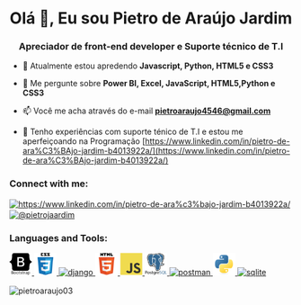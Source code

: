 <h1 align="center">Olá 👋, Eu sou Pietro de Araújo Jardim</h1>
<h3 align="center">Apreciador de front-end developer e Suporte técnico de T.I</h3>

- 🌱 Atualmente estou apredendo **Javascript, Python, HTML5 e CSS3**

- 💬 Me pergunte sobre **Power BI, Excel, JavaScript, HTML5,Python e CSS3**

- 📫 Você me acha através do e-mail **pietroaraujo4546@gmail.com**

- 📄 Tenho experiências com suporte ténico de T.I e estou me aperfeiçoando na Programação [https://www.linkedin.com/in/pietro-de-ara%C3%BAjo-jardim-b4013922a/](https://www.linkedin.com/in/pietro-de-ara%C3%BAjo-jardim-b4013922a/)

<h3 align="left">Connect with me:</h3>
<p align="left">
<a href="https://linkedin.com/in/https://www.linkedin.com/in/pietro-de-ara%c3%bajo-jardim-b4013922a/" target="blank"><img align="center" src="https://raw.githubusercontent.com/rahuldkjain/github-profile-readme-generator/master/src/images/icons/Social/linked-in-alt.svg" alt="https://www.linkedin.com/in/pietro-de-ara%c3%bajo-jardim-b4013922a/" height="30" width="40" /></a>
<a href="https://instagram.com/pietrojaardim" target="blank"><img align="center" src="https://raw.githubusercontent.com/rahuldkjain/github-profile-readme-generator/master/src/images/icons/Social/instagram.svg" alt="@pietrojaardim" height="30" width="40" /></a>
</p>

<h3 align="left">Languages and Tools:</h3>
<p align="left"> <a href="https://getbootstrap.com" target="_blank" rel="noreferrer"> <img src="https://raw.githubusercontent.com/devicons/devicon/master/icons/bootstrap/bootstrap-plain-wordmark.svg" alt="bootstrap" width="40" height="40"/> </a> <a href="https://www.w3schools.com/css/" target="_blank" rel="noreferrer"> <img src="https://raw.githubusercontent.com/devicons/devicon/master/icons/css3/css3-original-wordmark.svg" alt="css3" width="40" height="40"/> </a> <a href="https://www.djangoproject.com/" target="_blank" rel="noreferrer"> <img src="https://cdn.worldvectorlogo.com/logos/django.svg" alt="django" width="40" height="40"/> </a> <a href="https://www.w3.org/html/" target="_blank" rel="noreferrer"> <img src="https://raw.githubusercontent.com/devicons/devicon/master/icons/html5/html5-original-wordmark.svg" alt="html5" width="40" height="40"/> </a> <a href="https://developer.mozilla.org/en-US/docs/Web/JavaScript" target="_blank" rel="noreferrer"> <img src="https://raw.githubusercontent.com/devicons/devicon/master/icons/javascript/javascript-original.svg" alt="javascript" width="40" height="40"/> </a> <a href="https://www.postgresql.org" target="_blank" rel="noreferrer"> <img src="https://raw.githubusercontent.com/devicons/devicon/master/icons/postgresql/postgresql-original-wordmark.svg" alt="postgresql" width="40" height="40"/> </a> <a href="https://postman.com" target="_blank" rel="noreferrer"> <img src="https://www.vectorlogo.zone/logos/getpostman/getpostman-icon.svg" alt="postman" width="40" height="40"/> </a> <a href="https://www.python.org" target="_blank" rel="noreferrer"> <img src="https://raw.githubusercontent.com/devicons/devicon/master/icons/python/python-original.svg" alt="python" width="40" height="40"/> </a> <a href="https://www.sqlite.org/" target="_blank" rel="noreferrer"> <img src="https://www.vectorlogo.zone/logos/sqlite/sqlite-icon.svg" alt="sqlite" width="40" height="40"/> </a> </p>

<p><img align="center" src="https://github-readme-stats.vercel.app/api/top-langs?username=pietroaraujo03&show_icons=true&locale=en&layout=compact" alt="pietroaraujo03" /></p>


<!---
- 👋 Hi, I’m @pietroaraujo03
- 👀 I’m interested in ...
- 🌱 I’m currently learning ...
- 💞️ I’m looking to collaborate on ...
- 📫 How to reach me ...

pietroaraujo03/pietroaraujo03 is a ✨ special ✨ repository because its `README.md` (this file) appears on your GitHub profile.
You can click the Preview link to take a look at your changes.
--->
